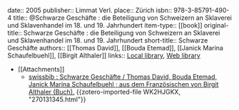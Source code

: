 date:: 2005
publisher:: Limmat Verl.
place:: Zürich
isbn:: 978-3-85791-490-4
title:: @Schwarze Geschäfte : die Beteiligung von Schweizern an Sklaverei und Sklavenhandel im 18. und 19. Jahrhundert
item-type:: [[book]]
original-title:: Schwarze Geschäfte : die Beteiligung von Schweizern an Sklaverei und Sklavenhandel im 18. und 19. Jahrhundert
short-title:: Schwarze Geschäfte
authors:: [[Thomas David]], [[Bouda Etemad]], [[Janick Marina Schaufelbuehl]], [[Birgit Althaler]]
links:: [Local library](zotero://select/groups/2386895/items/SWVB3WRE), [Web library](https://www.zotero.org/groups/2386895/items/SWVB3WRE)

- [[Attachments]]
	- [swissbib : Schwarze Geschäfte / Thomas David, Bouda Etemad, Janick Marina Schaufelbuehl ; aus dem Französischen von Birgit Althaler (Buch).](https://baselbern.swissbib.ch/Record/270131345) {{zotero-imported-file WK2HJGKX, "270131345.html"}}